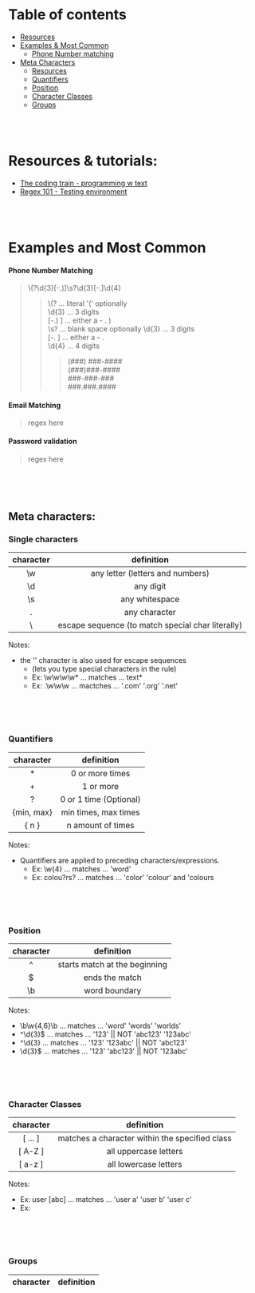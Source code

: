 # Table of contents
* [Resources](#resources--tutorials)
* [Examples & Most Common](#examples-and-most-common)
   * [Phone Number matching](#phone-number-matching)
* [Meta Characters](#meta-characters)
   * [Resources](#single-characters)
   * [Quantifiers](#quantifiers)
   * [Position](#position)
   * [Character Classes](#character-classes)
   * [Groups](#groups)

<br>
<br>

# Resources & tutorials:
* [The coding train - programming w text](https://youtube.com/playlist?list=PLRqwX-V7Uu6YEypLuls7iidwHMdCM6o2w)
* [Regex 101 - Testing environment](https://regex101.com/)

<br>
<br>

# Examples and Most Common
#### Phone Number Matching
> \\(?\d{3}[-.)]\s?\d{3}[-.]\d{4}
> > \\(? ... literal '(' optionally <br>
> > \d{3} ... 3 digits <br>
> > [-.) ] ... either a - . ) <br>
> > \s? ... blank space optionally
> > \d{3} ... 3 digits <br>
> > [-. ] ... either a - .  <br>
> > \d{4} ... 4 digits <br>
> > > (###) ###-#### <br>
> > > (###)###-#### <br>
> > > ###-###-### <br>
> > > ###.###.#### <br>

#### Email Matching
> regex here

#### Password validation
> regex here

<br>
<br>
<br>

## Meta characters:
### Single characters
character |  definition
:----------:|:-------------:
   \w   |  any letter (letters and numbers) 
   \d   |  any digit
   \s   | any whitespace
   .    |  any character
   \    | escape sequence (to match special char literally)
 
 Notes:
 - the '\' character is also used for escape sequences 
   - (lets you type special characters in the rule) 
   - Ex: \w\w\w\w\*  ... matches ... text*
   - Ex: \.\w\w\w  ... mactches ... '.com' '.org' '.net'
 
<br>
<br>
<br>
 
### Quantifiers
character |  definition  
:----------:|:-------------:
   \*    |  0 or more times 
   \+    |  1 or more
   \?    |  0 or 1 time (Optional)
 {min, max}    |  min times, max times
  { n }  |  n amount of times

Notes:
- Quantifiers are applied to preceding characters/expressions. 
   - Ex: \w{4}  ... matches ... 'word'
   - Ex: colou?rs?  ... matches ... 'color' 'colour' and 'colours
 
<br>
<br>
<br>
 
### Position
character |  definition  
:----------:|:-------------:
   ^     |  starts match at the beginning
   $     |  ends the match 
   \b    |  word boundary

Notes:
- \b\w{4,6}\b ... matches ... 'word' 'words' 'worlds'
- ^\d{3}$ ... matches ... '123'  || NOT 'abc123' '123abc'
- ^\d{3} ... matches ... '123' '123abc' || NOT 'abc123'
- \d{3}$ ... matches ... '123' 'abc123' || NOT '123abc'

<br>
<br>
<br>

### Character Classes
character |  definition  
:----------:|:-------------:
   [ ... ]  | matches a character within the specified class
   [ A-Z ]  | all uppercase letters
   [ a-z ]  | all lowercase letters
   
   
Notes:
   - Ex: user [abc] ... matches ... 'user a' 'user b' 'user c'
   - Ex: 

<br>
<br>
<br>

### Groups
character |  definition  
:----------:|:-------------:

